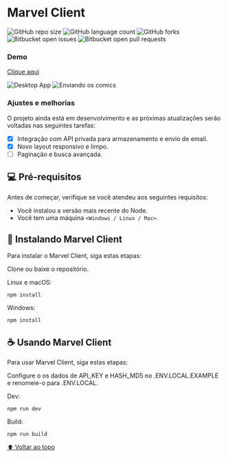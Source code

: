 # Marvel Client

![GitHub repo size](https://img.shields.io/github/repo-size/luanmcosta/marvel-client?style=for-the-badge)
![GitHub language count](https://img.shields.io/github/languages/count/luanmcosta/marvel-client?style=for-the-badge)
![GitHub forks](https://img.shields.io/github/forks/luanmcosta/marvel-client?style=for-the-badge)
![Bitbucket open issues](https://img.shields.io/bitbucket/issues/luanmcosta/marvel-client?style=for-the-badge)
![Bitbucket open pull requests](https://img.shields.io/bitbucket/pr-raw/luanmcosta/marvel-client?style=for-the-badge)

### Demo

<a href="https://marvel-client-sigma.vercel.app">Clique aqui</a>

<img src="https://i.imgur.com/c1UYSky.png" alt="Desktop App">

<img src="https://i.imgur.com/bzLbO25.png" alt="Enviando os comics">


### Ajustes e melhorias

O projeto ainda está em desenvolvimento e as próximas atualizações serão voltadas nas seguintes tarefas:

- [x] Integração com API privada para armazenamento e envio de email.
- [x] Novo layout responsivo e limpo.
- [ ] Paginação e busca avançada.

## 💻 Pré-requisitos

Antes de começar, verifique se você atendeu aos seguintes requisitos:
* Você instalou a versão mais recente do Node.
* Você tem uma máquina `<Windows / Linux / Mac>`.

## 🚀 Instalando Marvel Client

Para instalar o Marvel Client, siga estas etapas:

Clone ou baixe o repositório.

Linux e macOS:
```
npm install
```

Windows:
```
npm install
```

## ☕ Usando Marvel Client

Para usar Marvel Client, siga estas etapas:

Configure o os dados de API_KEY e HASH_MD5 no .ENV.LOCAL.EXAMPLE e renomeie-o para .ENV.LOCAL.

Dev:
```
npm run dev
```

Build:
```
npm run build
```

[⬆ Voltar ao topo](#marvel-client)<br>
